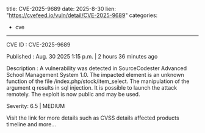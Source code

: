  
title: CVE-2025-9689
date: 2025-8-30
lien: "https://cvefeed.io/vuln/detail/CVE-2025-9689"
categories:
  - cve
---

CVE ID : CVE-2025-9689

Published :  Aug. 30
2025
1:15 p.m. | 2 hours
36 minutes ago

Description : A vulnerability was detected in SourceCodester Advanced School Management System 1.0. The impacted element is an unknown function of the file /index.php/stock/item_select. The manipulation of the argument q results in sql injection. It is possible to launch the attack remotely. The exploit is now public and may be used.

Severity: 6.5 | MEDIUM

Visit the link for more details
such as CVSS details
affected products
timeline
and more...
